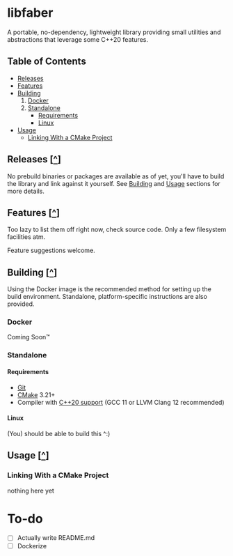 # libfaber
A portable, no-dependency, lightweight library providing small utilities and abstractions that leverage some C++20 features.

## Table of Contents
- [Releases](#releases)
- [Features](#features)
- [Building](#building)
  1. [Docker](#docker)
  2. [Standalone](#standalone)
      - [Requirements](#requirements)
      - [Linux](#linux)
- [Usage](#usage)
  - [Linking With a CMake Project](#linking-with-a-cmake-project)

## <span id="releases">Releases [[^](#table-of-contents)]</span>

No prebuild binaries or packages are available as of yet, you'll have to build the library and link against it yourself. See [Building](#building) and [Usage](#usage) sections for more details.

## <span id="features">Features [[^](#table-of-contents)]</span>

Too lazy to list them off right now, check source code. Only a few filesystem facilities atm.

Feature suggestions welcome.

## <span id="building">Building [[^](#table-of-contents)]</span>

Using the Docker image is the recommended method for setting up the build environment. Standalone, platform-specific instructions are also provided.

### Docker
Coming Soon™

### Standalone
#### Requirements
- [Git](https://git-scm.com/downloads)
- [CMake](https://cmake.org/download/) 3.21+
- Compiler with [C++20 support](https://en.cppreference.com/w/cpp/compiler_support#C.2B.2B20_features) (GCC 11 or LLVM Clang 12 recommended)

#### Linux
(You) should be able to build this ^:)

## <span id="usage">Usage [[^](#table-of-contents)]</span>

### Linking With a CMake Project
nothing here yet

# To-do
- [ ] Actually write README.md
- [ ] Dockerize
